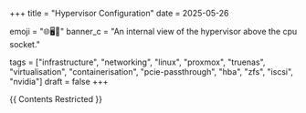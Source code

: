 +++
title = "Hypervisor Configuration"
date = 2025-05-26

emoji = "🌐🖥️🔩"
banner_c = "An internal view of the hypervisor above the cpu socket."

tags = ["infrastructure", "networking", "linux", "proxmox", "truenas", "virtualisation", "containerisation", "pcie-passthrough", "hba", "zfs", "iscsi", "nvidia"]
draft = false
+++

{{ Contents Restricted }}
